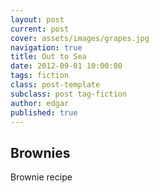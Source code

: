 ```yaml
---
layout: post
current: post
cover: assets/images/grapes.jpg
navigation: true
title: Out to Sea
date: 2012-09-01 10:00:00
tags: fiction
class: post-template
subclass: post tag-fiction
author: edgar
published: true
---
```

## Brownies

Brownie recipe 